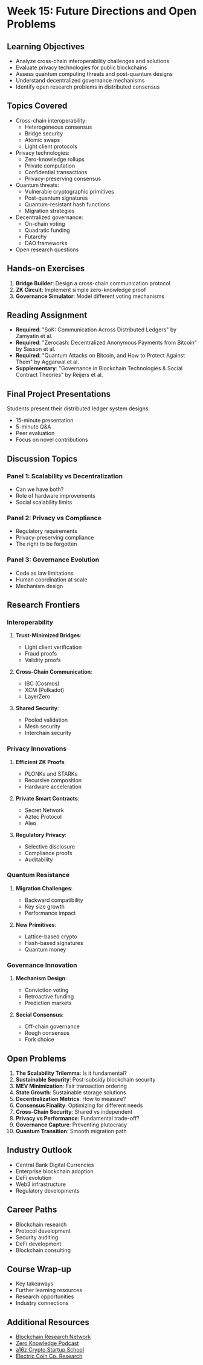 # Week 15: Future Directions and Open Problems

## Learning Objectives

- Analyze cross-chain interoperability challenges and solutions
- Evaluate privacy technologies for public blockchains
- Assess quantum computing threats and post-quantum designs
- Understand decentralized governance mechanisms
- Identify open research problems in distributed consensus

## Topics Covered

- Cross-chain interoperability:
  - Heterogeneous consensus
  - Bridge security
  - Atomic swaps
  - Light client protocols
- Privacy technologies:
  - Zero-knowledge rollups
  - Private computation
  - Confidential transactions
  - Privacy-preserving consensus
- Quantum threats:
  - Vulnerable cryptographic primitives
  - Post-quantum signatures
  - Quantum-resistant hash functions
  - Migration strategies
- Decentralized governance:
  - On-chain voting
  - Quadratic funding
  - Futarchy
  - DAO frameworks
- Open research questions

## Hands-on Exercises

1. **Bridge Builder**: Design a cross-chain communication protocol
2. **ZK Circuit**: Implement simple zero-knowledge proof
3. **Governance Simulator**: Model different voting mechanisms

## Reading Assignment

- **Required**: "SoK: Communication Across Distributed Ledgers" by Zamyatin et al.
- **Required**: "Zerocash: Decentralized Anonymous Payments from Bitcoin" by Sasson et al.
- **Required**: "Quantum Attacks on Bitcoin, and How to Protect Against Them" by Aggarwal et al.
- **Supplementary**: "Governance in Blockchain Technologies & Social Contract Theories" by Reijers et al.

## Final Project Presentations

Students present their distributed ledger system designs:

- 15-minute presentation
- 5-minute Q&A
- Peer evaluation
- Focus on novel contributions

## Discussion Topics

### Panel 1: Scalability vs Decentralization

- Can we have both?
- Role of hardware improvements
- Social scalability limits

### Panel 2: Privacy vs Compliance

- Regulatory requirements
- Privacy-preserving compliance
- The right to be forgotten

### Panel 3: Governance Evolution

- Code as law limitations
- Human coordination at scale
- Mechanism design

## Research Frontiers

### Interoperability

1. **Trust-Minimized Bridges**:

   - Light client verification
   - Fraud proofs
   - Validity proofs

2. **Cross-Chain Communication**:

   - IBC (Cosmos)
   - XCM (Polkadot)
   - LayerZero

3. **Shared Security**:
   - Pooled validation
   - Mesh security
   - Interchain security

### Privacy Innovations

1. **Efficient ZK Proofs**:

   - PLONKs and STARKs
   - Recursive composition
   - Hardware acceleration

2. **Private Smart Contracts**:

   - Secret Network
   - Aztec Protocol
   - Aleo

3. **Regulatory Privacy**:
   - Selective disclosure
   - Compliance proofs
   - Auditability

### Quantum Resistance

1. **Migration Challenges**:

   - Backward compatibility
   - Key size growth
   - Performance impact

2. **New Primitives**:
   - Lattice-based crypto
   - Hash-based signatures
   - Quantum money

### Governance Innovation

1. **Mechanism Design**:

   - Conviction voting
   - Retroactive funding
   - Prediction markets

2. **Social Consensus**:
   - Off-chain governance
   - Rough consensus
   - Fork choice

## Open Problems

1. **The Scalability Trilemma**: Is it fundamental?
2. **Sustainable Security**: Post-subsidy blockchain security
3. **MEV Minimization**: Fair transaction ordering
4. **State Growth**: Sustainable storage solutions
5. **Decentralization Metrics**: How to measure?
6. **Consensus Finality**: Optimizing for different needs
7. **Cross-Chain Security**: Shared vs independent
8. **Privacy vs Performance**: Fundamental trade-off?
9. **Governance Capture**: Preventing plutocracy
10. **Quantum Transition**: Smooth migration path

## Industry Outlook

- Central Bank Digital Currencies
- Enterprise blockchain adoption
- DeFi evolution
- Web3 infrastructure
- Regulatory developments

## Career Paths

- Blockchain research
- Protocol development
- Security auditing
- DeFi development
- Blockchain consulting

## Course Wrap-up

- Key takeaways
- Further learning resources
- Research opportunities
- Industry connections

## Additional Resources

- [Blockchain Research Network](https://www.blockchainresearchnetwork.org/)
- [Zero Knowledge Podcast](https://zeroknowledge.fm/)
- [a16z Crypto Startup School](https://a16z.com/crypto-startup-school/)
- [Electric Coin Co. Research](https://electriccoin.co/blog/tag/research/)
